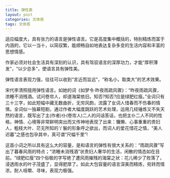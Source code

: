 ```yaml
---
title: 弹性美
layout: post
categories: 文体感
tags: 文体感
---
```


适应幅度大，具有张力的语言是弹性语言。它是高度集中概括的，特别精炼而富于内涵的，它以一当十，以简驭繁，能顺畅自如地表达复杂多变的生活内容和丰富的思想情感。

作家必须对社会生活具有深刻的认识，具有驾驭语言的深厚功力，才能“厚积薄发”，“以少总多”，使语言具有弹性美。

弹性语言表现力强，往往可以收到“言近而旨远”，“称名小，取类大”的艺术效果。

宋代李清照擅用弹性语言。如她的词《如梦令·昨夜雨疏风骤》：“昨夜雨疏风骤，浓睡不消残酒。试问卷帘人，却道海棠依旧。知否?知否?应是绿肥红瘦。”全词只有三十三字，如此短幅中藏无数曲折，无穷风韵，流露了女词人惜春而不伤春的情愫。全词似一独幕短剧，通过作者大幅度跳跃的艺术处理，运用几经锤炼又不失天然的语言，既写出了主(作者)仆(卷帘人)二人的问话答话，也把主仆二人不同的性格，神情、心境等非常鲜明突出而又传神地表现了出来：慵懒、心事重重的贵妇人，粗枝大叶、茫无所知的丫鬟的形象呼之欲出，而词人的爱花惜花之情，“美人迟暮”之感也包孕其中，真可谓“尺幅千里”!

这首小词之所以具有这么大的容量，是和语言的弹性有很大关系的：“雨疏风骤”写出了暮春风雨的特点；“浓睡未消残酒”状贵妇人奢华的生活，闲散的情态如在目前。“绿肥红瘦”四个俗极的字写绝了遭风雨摧残的海棠之状：花儿稀少了败落了，浸透雨水的叶子茂盛了，显得肥厚了。如此大包容量的语言深美而精炼，宛转而情浓，耐人咀嚼、寻味，表现力极强。 